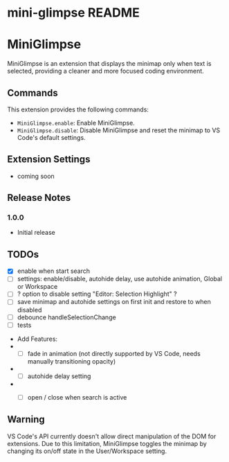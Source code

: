 # mini-glimpse README
# MiniGlimpse

MiniGlimpse is an extension that displays the minimap only when text is selected, providing a cleaner and more focused coding environment.


## Commands

This extension provides the following commands:

* `MiniGlimpse.enable`: Enable MiniGlimpse.
* `MiniGlimpse.disable`: Disable MiniGlimpse and reset the minimap to VS Code's default settings.


## Extension Settings

* coming soon


## Release Notes

### 1.0.0
* Initial release


## TODOs

* [x] enable when start search
* [ ] settings: enable/disable, autohide delay, use autohide animation, Global or Workspace
* [ ] ? option to disable setting "Editor: Selection Highlight" ?
* [ ] save minimap and autohide settings on first init and restore to when disabled
* [ ] debounce handleSelectionChange
* [ ] tests
* Add Features:
* * [ ] fade in animation (not directly supported by VS Code, needs manually transitioning opacity)
* * [ ] autohide delay setting
* * [ ] open / close when search is active


## Warning

VS Code's API currently doesn't allow direct manipulation of the DOM for extensions.
Due to this limitation, MiniGlimpse toggles the minimap by changing its on/off state in the User/Workspace setting.